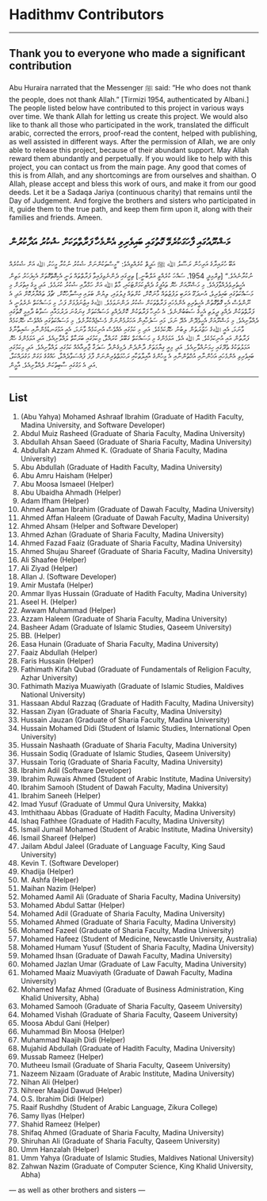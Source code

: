 # Hadithmv Contributors

---

## Thank you to everyone who made a significant contribution

Abu Huraira narrated that the Messenger ﷺ said: “He who does not thank the people, does not thank Allah.” [Tirmizi 1954, authenticated by Albani.] The people listed below have contributed to this project in various ways over time. We thank Allah for letting us create this project. We would also like to thank all those who participated in the work, translated the difficult arabic, corrected the errors, proof-read the content, helped with publishing, as well assisted in different ways. After the permission of Allah, we are only able to release this project, because of their abundant support. May Allah reward them abundantly and perpetually. If you would like to help with this project, you can contact us from the main page. Any good that comes of this is from Allah, and any shortcomings are from ourselves and shaithan. O Allah, please accept and bless this work of ours, and make it from our good deeds. Let it be a Sadaqa Jariya (continuous charity) that remains until the Day of Judgement. And forgive the brothers and sisters who participated in it, guide them to the true path, and keep them firm upon it, along with their families and friends. Ameen.

<div class="rightAligned rtlText">

## މަޝްރޫއުގައި ފާހަގަކުރެވޭ ގޮތުގައި ބައިވެރިވި އެންމެހާ ފަރާތްތަކަށް ޝުކުރު އަދާކުރުން

އަބޫ ހުރައިރާގެ އަރިހުން ރަސޫލު ﷲ ﷺ ޙަދީޘް ކުރެއްވިއެވެ: ”މީސްތަކުންނަށް ޝުކުރު ނުކުރާ މީހަކު، ﷲ އަށް ޝުކުރެއް ނުކުރާނެއެވެ.“ [ތިރްމިޛީ 1954، ސައްހަ ކުރެއްވީ އަލްބާނީ.] ތިރީގައި ދެންނެވިފައިވާ ފަރާތްތައް ވަނީ އެކިގޮތްގޮތަށް އެކިފަހަރު މަތިން އެހީތެރިވެދެއްވާފައެވެ. މި މަޝްރޫއަށް ހެޔޮ ތައުފީގު ދެއްވިކަމަށްޓަކައި، މާތް ﷲ އަށް ހަމްދާއި ޝުކުރު ކުރަމެވެ. އަދި މީގެ އިތުރަށް މި މަސައްކަތުގައި ބައިވެރިވެ، އުނދަގޫ އަރަބި ލަފުޒުތައް މާނަކޮށް، ކުށްތައް ފިލުވައި، ލިޔުން ބަލައި އިސްލާހުކޮށް، ޗާޕު ތައްޔާރުކޮށް އަދި އެ ނޫންވެސް އެކި ގޮތްގޮތުން އެހީތެރިވި އެންމެހައި ފަރާތްތަކަށް ޝުކުރު ދަންނަވަމެވެ. ﷲގެ އިޒުނަފުޅަށް ފަހު، މި މަސައްކަތް ނެރެވުނީ އެ ފަރާތްތަކުން ދެއްވި ދީލަތި އެހީގެ ސަބަބުންނެވެ. އެ ހުރިހާ ފަރާތަކުން ކޮށްދެއްވި މަސައްކަތަށް ގިނަގުނަ ދަރުމައާއި ސަވާބު ދާއިމީ ގޮތުގައި ދެއްވާށިއެވެ. މި މަޝްރޫއަށް އެހީވެދޭން އެދޭ ނަމަ، މައި ސަފުހާއިން އަހަރުމެންނަށް މެސެޖެއްކުރާށެވެ. މި މަސައްކަތުގައި އެއްވެސް ހެޔޮކަމެއް ވާނަމަ، އެއީ ﷲގެ ހަޒުރަތުން ލިބުނު ހެޔޮކަމެކެވެ. އަދި މި ކަމުގައި އެއްވެސް އުނިކަމެއް ވާނަމަ، އެއީ އަޅުގަނޑުމެންނާއި ޝައިތާނާގެ ފަރާތުން އައި އުނިކަމެކެވެ. ޔާ ﷲ އެވެ. އަޅަމެންގެ މި މަސައްކަތް ގަބޫލު ކުރައްވާ، މިކަމުގައި ބަރަކާތް ލައްވާށިއެވެ. އަދި އަޅަމެންގެ ހެޔޮ އަމަލުތަކުގެ ތެރޭގައި ހިމަނުއްވާށިއެވެ. އަދި މިއީ ގިޔާމަތަށް ދާންދެން ދެމިގެންދާ ސަދަގާ ޖާރިއާއެއް ކަމުގައި ލައްވާށިއެވެ. އަދި މިކަމުގައި ބައިވެރިވި އެންމެހައި އަޚުންނާއި އުޚްތުންނާއި އެ މީހުންގެ އާއިލާތަކާއި ރަހުމަތްތެރިންނަށް ފާފަ ފުއްސަވާދެއްވާ، ހައްގުގެ މަގަށް މަގުދައްކަވާ، އަދި އެ މަގުގައި ސާބިތުކަން ދެއްވާށިއެވެ. އާމީން.

</div>

---

## List

1.  (Abu Yahya) Mohamed Ashraaf Ibrahim (Graduate of Hadith Faculty, Madina University, and Software Developer)
2.  Abdul Muiz Rasheed (Graduate of Sharia Faculty, Madina University)
3.  Abdullah Ahsan Saeed (Graduate of Sharia Faculty, Madina University)
4.  Abdullah Azzam Ahmed K. (Graduate of Sharia Faculty, Madina University)
5.  Abu Abdullah (Graduate of Hadith Faculty, Madina University)
6.  Abu Amru Haisham (Helper)
7.  Abu Moosa Ismaeel (Helper)
8.  Abu Ubaidha Ahmadh (Helper)
9.  Adam Ifham (Helper)
10. Ahmed Aaman Ibrahim (Graduate of Dawah Faculty, Madina University)
11. Ahmed Affan Haleem (Graduate of Dawah Faculty, Madina University)
12. Ahmed Ahsam (Helper and Software Developer)
13. Ahmed Azhan (Graduate of Sharia Faculty, Madina University)
14. Ahmed Fazad Faaiz (Graduate of Sharia Faculty, Madina University)
15. Ahmed Shujau Shareef (Graduate of Sharia Faculty, Madina University)
16. Ali Shaafee (Helper)
17. Ali Ziyad (Helper)
18. Allan J. (Software Developer)
19. Amir Mustafa (Helper)
20. Ammar Ilyas Hussain (Graduate of Hadith Faculty, Madina University)
21. Aseel H. (Helper)
22. Awwam Muhammad (Helper)
23. Azzam Haleem (Graduate of Sharia Faculty, Madina University)
24. Basheer Adam (Graduate of Islamic Studies, Qaseem University)
25. BB. (Helper)
26. Easa Hunain (Graduate of Sharia Faculty, Madina University)
27. Faaiz Abdullah (Helper)
28. Faris Hussain (Helper)
29. Fathimath Kifah Qubad (Graduate of Fundamentals of Religion Faculty, Azhar University)
30. Fathimath Maziya Muawiyath (Graduate of Islamic Studies, Maldives National University)
31. Hassaan Abdul Razzaq (Graduate of Hadith Faculty, Madina University)
32. Hassan Ziyan (Graduate of Sharia Faculty, Madina University)
33. Hussain Jauzan (Graduate of Sharia Faculty, Madina University)
34. Hussain Mohamed Didi (Student of Islamic Studies, International Open University)
35. Hussain Nashaath (Graduate of Sharia Faculty, Madina University)
36. Hussain Sodiq (Graduate of Islamic Studies, Qaseem University)
37. Hussain Toriq (Graduate of Sharia Faculty, Madina University)
38. Ibrahim Adil (Software Developer)
39. Ibrahim Ruwais Ahmed (Student of Arabic Institute, Madina University)
40. Ibrahim Samooh (Student of Dawah Faculty, Madina University)
41. Ibrahim Saneeh (Helper)
42. Imad Yusuf (Graduate of Ummul Qura University, Makka)
43. Imthithaau Abbas (Graduate of Hadith Faculty, Madina University)
44. Ishaq Fathhee (Graduate of Hadith Faculty, Madina University)
45. Ismail Jumail Mohamed (Student of Arabic Institute, Madina University)
46. Ismail Shareef (Helper)
47. Jailam Abdul Jaleel (Graduate of Language Faculty, King Saud University)
48. Kevin T. (Software Developer)
49. Khadija (Helper)
50. M. Ashfa (Helper)
51. Maihan Nazim (Helper)
52. Mohamed Aamil Ali (Graduate of Sharia Faculty, Madina University)
53. Mohamed Abdul Sattar (Helper)
54. Mohamed Adil (Graduate of Sharia Faculty, Madina University)
55. Mohamed Ahmed (Graduate of Sharia Faculty, Madina University)
56. Mohamed Fazeel (Graduate of Sharia Faculty, Madina University)
57. Mohamed Hafeez (Student of Medicine, Newcastle University, Australia)
58. Mohamed Humam Yusuf (Student of Sharia Faculty, Madina University)
59. Mohamed Ihsan (Graduate of Dawah Faculty, Madina University)
60. Mohamed Jazlan Umar (Graduate of Law Faculty, Madina University)
61. Mohamed Maaiz Muaviyath (Graduate of Dawah Faculty, Madina University)
62. Mohamed Mafaz Ahmed (Graduate of Business Administration, King Khalid University, Abha)
63. Mohamed Samooh (Graduate of Sharia Faculty, Qaseem University)
64. Mohamed Vishah (Graduate of Sharia Faculty, Qaseem University)
65. Moosa Abdul Gani (Helper)
66. Muhammad Bin Moosa (Helper)
67. Muhammad Naajih Didi (Helper)
68. Mujahid Abdullah (Graduate of Hadith Faculty, Madina University)
69. Mussab Rameez (Helper)
70. Mutheeu Ismail (Graduate of Sharia Faculty, Qaseem University)
71. Nazeem Nizaam (Graduate of Arabic Institute, Madina University)
72. Nihan Ali (Helper)
73. Nihreer Maajid Dawud (Helper)
74. O.S. Ibrahim Didi (Helper)
75. Raaif Rushdhy (Student of Arabic Language, Zikura College)
76. Samy Ilyas (Helper)
77. Shahid Rameez (Helper)
78. Shifaq Ahmed (Graduate of Sharia Faculty, Madina University)
79. Shiruhan Ali (Graduate of Sharia Faculty, Qaseem University)
80. Umm Hanzalah (Helper)
81. Umm Yahya (Graduate of Islamic Studies, Maldives National University)
82. Zahwan Nazim (Graduate of Computer Science, King Khalid University, Abha)

— as well as other brothers and sisters —
